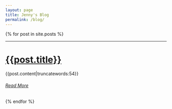 ```yaml
---
layout: page
title: Jenny's Blog
permalink: /blog/
---
```


{% for post in site.posts %}

<hr>

# [{{post.title}}]({{site.baseurl}}{{post.url}})

{{post.content|truncatewords:54}}

###### [Read More]({{site.baseurl}}{{post.url}})

{% endfor %}
